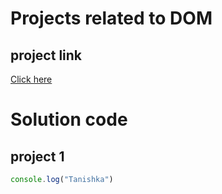 # Projects related to DOM
## project link
[Click here](https://stackblitz.com/~/github.com/tanishka167/js?view=editor)

# Solution code 

## project 1

```javascript
console.log("Tanishka")
```